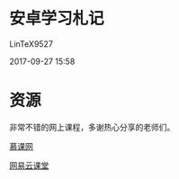 
# 安卓学习札记 #

LinTeX9527

2017-09-27 15:58

# 资源 #

非常不错的网上课程，多谢热心分享的老师们。

[慕课网](http://www.imooc.com/)

[网易云课堂](http://study.163.com)

